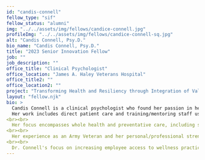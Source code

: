 ```yaml
---
id: "candis-connell"
fellow_type: "sif"
fellow_status: "alumni"
img: "../../assets/img/fellows/candice-connell.jpg"
profileImg: "../../assets/img/fellows/candice-connell-sq.jpg"
alt: "Candis Connell, Psy.D."
bio_name: "Candis Connell, Psy.D."
title: "2023 Senior Innovation Fellow"
job: ""
job_description: ""
office_title: "Clinical Psychologist"
office_location: "James A. Haley Veterans Hospital"
office_title2: ""
office_location2: ""
project: "Transforming Health and Resiliency through Integration of Values-based Experiences (THRIVE)"
layout: "fellow.njk"
bio: >
  Candis Connell is a clinical psychologist who found her passion in health psychology and began her career as a Health Behavior Coordinator at Bay Pines VA. She currently works as a Clinical Psychologist at James A. Haley Veterans Hospital and Clinics in Tampa, FL.  
  Her work includes direct patient care and training/mentoring staff using positive psychology principles.  
<br><br>
  Her focus encompasses whole health and preventative care, including sleep improvement, stress reduction, weight management, and communication skill development.  
<br><br>
  Her experience as an Army Veteran and her personal/professional strengths enable her to provide clinical care, develop Veteran and employee programming, and design training curriculums that drive innovation within VHA. In her role with THRIVE, she focuses on increasing employee access to wellness practices to reduce burnout rates in clinical settings.  
<br><br>
  Dr. Connell's focus on increasing employee access to wellness practices helps ensure that Veterans have consistent, reliable, and rewarding experiences when accessing their health care, while also improving employee retention within VHA.
---
```

